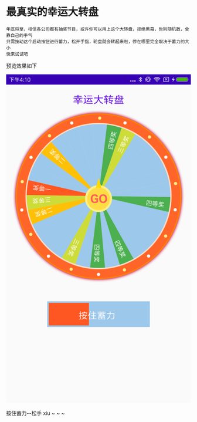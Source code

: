# 最真实的幸运大转盘
    年底将至，相信各公司都有抽奖节目，或许你可以用上这个大转盘，拒绝黑幕，告别随机数，全靠自己的手气
    只需按动这个启动按钮进行蓄力，松开手指，轮盘就会转起来啦，停在哪里完全取决于蓄力的大小
    快来试试吧
    
预览效果如下

![image](https://github.com/NiceJC/LuckyWheel/blob/master/Screenshot_2021-01-26-16-10-32-782_com.jc.luckwhe.png)

按住蓄力--松手   xiu ~ ~ ~
